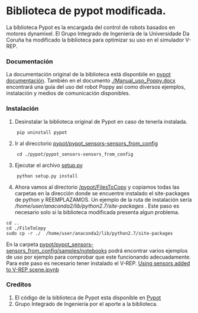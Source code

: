 # Biblioteca de pypot modificada.
La biblioteca Pypot es la encargada del control de robots basados en motores dynamixel. El Grupo Integrado de Ingeniería de la Universidade Da Coruña ha modificado la biblioteca para optimizar su uso en el simulador V-REP.

### Documentación 
La documentación original de la biblioteca está disponbile en [pypot documentación](http://poppy-project.github.io/pypot/). También en el documento [./Manual_uso_Poppy.docx](Manual_uso_Poppy.docx) encontrará una guía del uso del robot Poppy así como diversos ejemplos, instalación y medios de comunicación disponibles.   

### Instalación
1. Desinstalar la biblioteca original de Pypot en caso de tenerla instalada.
```
	pip uninstall pypot
```
2. Ir al direcctorio [pypot/pypot_sensors-sensors_from_config](./pypot/pypot_sensors-sensors_from_config)
```
	cd ./pypot/pypot_sensors-sensors_from_config
```
3. Ejecutar el archivo [setup.py](./pypot/pypot_sensors-sensors_from_config/setup.py)
```
	python setup.py install
```
4. Ahora vamos al directorio [/pypot/FilesToCopy](./pypot/FilesToCopy) y copiamos todas las carpetas en la dirección donde se encuentre instalado el site-packages de python y REEMPLAZAMOS. Un ejemplo de la ruta de instalación sería
*/home/user/anaconda2/lib/python2.7/site-packages* . Este paso es necesario solo si la biblioteca modificada presenta algun problema.
```
cd ..
cd ./FileToCopy
sudo cp -r ./  /home/user/anaconda2/lib/python2.7/site-packages
```

En la carpeta [pypot/pypot_sensors-sensors_from_config/samples/notebooks](./pypot/pypot_sensors-sensors_from_config/samples/notebooks) podrá encontrar varios ejemplos de uso por ejemplo para comprobar que este funcionando adecuadamente. Para este paso es necesario tener instalado el V-REP. [Using sensors added to V-REP scene.ipynb](./pypot/pypot_sensors-sensors_from_config/samples/notebooks/sensor_usage/Using_sensors_added_to_V-REP_scene.ipynb)
### Creditos
1. El código de la biblioteca de Pypot esta disponible en [Pypot](https://github.com/poppy-project/pypot)
2. Grupo Integrado de Ingeniería por el aporte a la biblioteca.